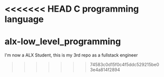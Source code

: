 <<<<<<< HEAD
C programming language
=======
# alx-low_level_programming
I'm now a ALX Student, this is my 3rd repo as a fullstack engineer
>>>>>>> 74583c0d15f0c4f5ddc529215be03e4a814f2894
